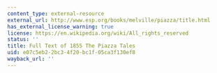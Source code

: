 ```yaml
---
content_type: external-resource
external_url: http://www.esp.org/books/melville/piazza/title.html
has_external_license_warning: true
license: https://en.wikipedia.org/wiki/All_rights_reserved
status: ''
title: Full Text of 1855 The Piazza Tales
uid: e07c5eb2-2bc3-4f20-bc1f-05ca3f130ef8
wayback_url: ''
---
```


